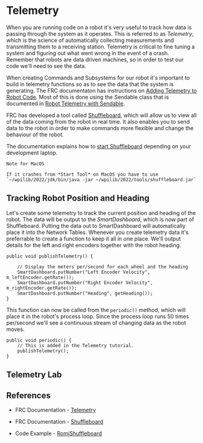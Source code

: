 # Telemetry
When you are running code on a robot it's very useful to track how data is passing through the system as it operates.  This is referred to as *Telemetry*, which is the science of automatically collecting measurements and transmitting them to a receiving station.  Telemetry is critical to fine tuning a system and figuring out what went wrong in the event of a crash. Remember that robots are data driven machines, so in order to test our code we'll need to see the data.  

When creating Commands and Subsystems for our robot it's important to build in telemetry functions so as to see the data that the system is generating. The FRC documentaton has instructions on [Adding Telemetry to Robot Code](https://docs.wpilib.org/en/stable/docs/software/telemetry/telemetry.html#adding-telemetry-to-robot-code). Most of this is done using the Sendable class that is documented in [Robot Telemetry with Sendable](https://docs.wpilib.org/en/stable/docs/software/telemetry/robot-telemetry-with-sendable.html#robot-telemetry-with-sendable).


FRC has developed a tool called [Shuffleboard](https://docs.wpilib.org/en/stable/docs/software/wpilib-tools/shuffleboard/index.html), which will allow us to view all of the data coming from the robot in real time.  It also enables you to send data to the robot in order to make commands more flexible and change the behaviour of the robot.

The documentation explains how to [start Shuffleboard](https://docs.wpilib.org/en/stable/docs/software/wpilib-tools/shuffleboard/getting-started/shuffleboard-tour.html#starting-shuffleboard) depending on your development laptop.  

    Note for MacOS

    If it crashes from *Start Tool* on MacOS you have to use `~/wpilib/2022/jdk/bin/java -jar ~/wpilib/2022/tools/shuffleboard.jar` 

## Tracking Robot Position and Heading
Let's create some telemetry to track the current position and heading of the robot.  The data will be output to the *SmartDashboard*, which is now part of Shuffleboard.  Putting the data out to SmartDashboard will automatically place it into the Network Tables.  Whenever you create telemetry data it's preferrable to create a function to keep it all in one place.  We'll output details for the left and right encoders together with the robot heading.
 
    public void publishTelemetry() {
        
        // Display the meters per/second for each wheel and the heading
        SmartDashboard.putNumber("Left Encoder Velocity", m_leftEncoder.getRate());
        SmartDashboard.putNumber("Right Encoder Velocity", m_rightEncoder.getRate());
        SmartDashboard.putNumber("Heading", getHeading());
    }

This function can now be called from the `periodic()` method, which will place it in the robot's process loop.  Since the process loop runs 50 times per/second we'll see a continuous stream of changing data as the robot moves.

    public void periodic() {
        // This is added in the Telemetry tutorial.
        publishTelemetry();
    }

<!-- ## Parameterizing the AutoDistance Command
We're going to enhance the *AutoDistance* command in order to accept input from Shuffleboard.  The current command moves the robot forward and backward 10 inches but with the help of Shuffleboard we'll be able to control how far the robot moves. -->


## Telemetry Lab

<!-- Switch direction

Convert everything to meters because that's what we'll use for characterization.

Exercise - Have angle accept input from Shuffleboard

Exercise - Travel in a square, need new command AutonomousSquare. -->

## References
- FRC Documentation - [Telemetry](https://docs.wpilib.org/en/stable/docs/software/telemetry/index.html)

- FRC Documentation - [Shuffleboard](https://docs.wpilib.org/en/stable/docs/software/wpilib-tools/shuffleboard/index.html)

- Code Example - [RomiShuffleboard](https://github.com/FRC-2928/RomiExamples/tree/main/RomiDrivetrainBase)

<!-- <h3><span style="float:left">
<a href="romiCommandGroups">Previous</a></span>
<span style="float:right">
<a href="romiPID">Next</a></span></h3> -->